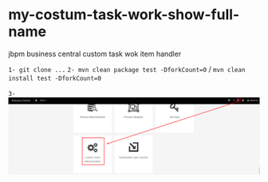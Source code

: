 # my-costum-task-work-show-full-name
jbpm business central custom task wok item handler 


`1- git clone ...`
`2- mvn clean package test -DforkCount=0` / `mvn clean install test -DforkCount=0`

`3- ` ![img.png](mycustomtaskshowfullname%2Fss%2Fimg.png) 


